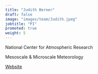 ```yaml
---
title: "Judith Berner"
draft: false
image: "images/team/Judith.jpeg"
jobtitle: "PI"
promoted: true
weight: 5
---
```



National Center for Atmospheric Research

Mesoscale & Microscale Meteorology

[Website](https://staff.ucar.edu/users/berner)
